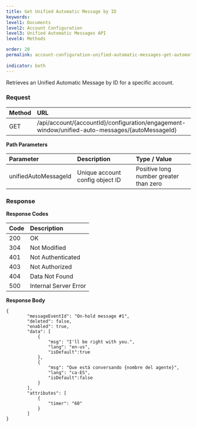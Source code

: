 ```yaml
---
title: Get Unified Automatic Message by ID
keywords:
level1: Documents
level2: Account Configuration
level3: Unified Automatic Messages API
level4: Methods

order: 20
permalink: account-configuration-unified-automatic-messages-get-automatic-message-by-id.html
 
indicator: both
---
```


Retrieves an Unified Automatic Message by ID for a specific account.

### Request

| Method | URL |
| :-------- | :---- |
| GET | /api/account/{accountId}/configuration/engagement-window/unified-auto-messages/{autoMessageId} |

**Path Parameters**

| Parameter |  Description        | Type / Value     |
| :----------- | :--------------- | :--------------- |
| unifiedAutoMessageId | Unique account config object ID | Positive long number greater than zero |

### Response

**Response Codes**

| Code | Description |
| :---- | :------------ |
| 200 | OK |
| 304 | Not Modified |
| 401 | Not Authenticated |
| 403 | Not Authorized |
| 404 | Data Not Found |
| 500 | Internal Server Error |

**Response Body**

    {
            "messageEventId": "On-hold message #1",
            "deleted": false,
            "enabled": true,
            "data": [
                {
                    "msg": "I'll be right with you.",
                    "lang": "en-us",
                    "isDefault":true
                },
                {
                    "msg": "Que está conversando {nombre del agente}",
                    "lang": "ca-ES",
                    "isDefault":false
                }
            ],
            "attributes": [
                {
                    "timer": "60"
                }
            ]
    }
